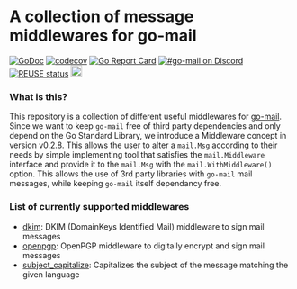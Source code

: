 <!--
SPDX-FileCopyrightText: 2022 Winni Neessen <winni@neessen.dev>

SPDX-License-Identifier: CC0-1.0
-->

# A collection of message middlewares for go-mail
[![GoDoc](https://godoc.org/github.com/wneessen/go-mail-middleware?status.svg)](https://pkg.go.dev/github.com/wneessen/go-mail-middleware)
[![codecov](https://codecov.io/gh/wneessen/go-mail-middleware/branch/main/graph/badge.svg?token=1XC87Z6QX4)](https://codecov.io/gh/wneessen/go-mail-middleware)
[![Go Report Card](https://goreportcard.com/badge/github.com/wneessen/go-mail-middleware)](https://goreportcard.com/report/github.com/wneessen/go-mail-middleware)
[![#go-mail on Discord](https://img.shields.io/badge/Discord-%23gomail-blue.svg)](https://discord.gg/dbfQyC4s)
[![REUSE status](https://api.reuse.software/badge/github.com/wneessen/go-mail-middleware)](https://api.reuse.software/info/github.com/wneessen/go-mail-middleware)
<a href="https://ko-fi.com/D1D24V9IX"><img src="https://uploads-ssl.webflow.com/5c14e387dab576fe667689cf/5cbed8a4ae2b88347c06c923_BuyMeACoffee_blue.png" height="20" alt="buy ma a coffee"></a>

### What is this?

This repository is a collection of different useful middlewares for [go-mail](https://github.com/wneessen/go-mail). 
Since we want to keep `go-mail` free of third party dependencies and only depend on the Go Standard Library, we 
introduce a Middleware concept in version v0.2.8. This allows the user to alter a `mail.Msg` according to their 
needs by simple implementing tool that satisfies the `mail.Middleware` interface and provide it to the `mail.Msg`
with the `mail.WithMiddleware()` option. This allows the use of 3rd party libraries with `go-mail` mail messages, 
while keeping `go-mail` itself dependancy free.

### List of currently supported middlewares

* [dkim](dkim): DKIM (DomainKeys Identified Mail) middleware to sign mail messages
* [openpgp](openpgp): OpenPGP middleware to digitally encrypt and sign mail messages
* [subject_capitalize](subject_capitalize): Capitalizes the subject of the message matching the given language
